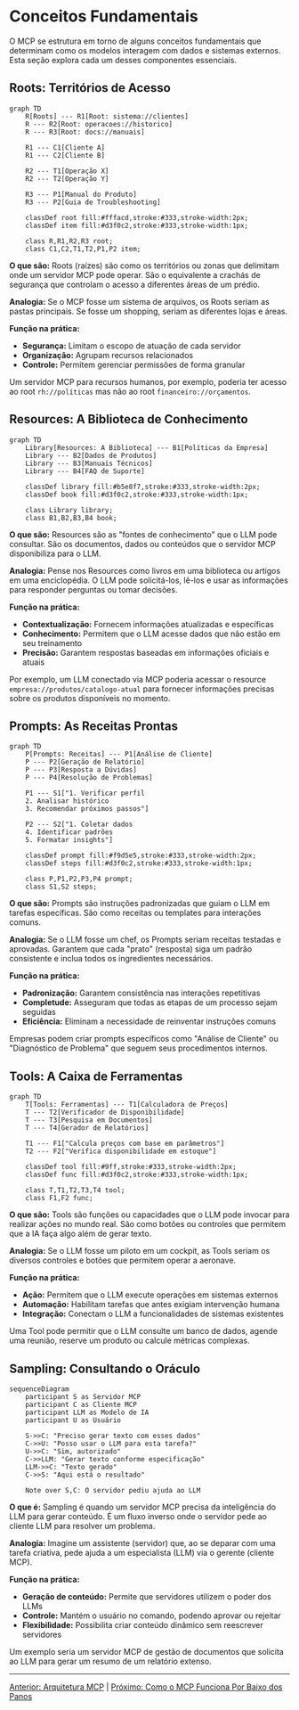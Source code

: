 # Conceitos Fundamentais

O MCP se estrutura em torno de alguns conceitos fundamentais que determinam como os modelos interagem com dados e sistemas externos. Esta seção explora cada um desses componentes essenciais.

## Roots: Territórios de Acesso

```mermaid
graph TD
    R[Roots] --- R1[Root: sistema://clientes]
    R --- R2[Root: operacoes://historico]
    R --- R3[Root: docs://manuais]
    
    R1 --- C1[Cliente A]
    R1 --- C2[Cliente B]
    
    R2 --- T1[Operação X]
    R2 --- T2[Operação Y]
    
    R3 --- P1[Manual do Produto]
    R3 --- P2[Guia de Troubleshooting]
    
    classDef root fill:#fffacd,stroke:#333,stroke-width:2px;
    classDef item fill:#d3f0c2,stroke:#333,stroke-width:1px;
    
    class R,R1,R2,R3 root;
    class C1,C2,T1,T2,P1,P2 item;
```

**O que são:** Roots (raízes) são como os territórios ou zonas que delimitam onde um servidor MCP pode operar. São o equivalente a crachás de segurança que controlam o acesso a diferentes áreas de um prédio.

**Analogia:** Se o MCP fosse um sistema de arquivos, os Roots seriam as pastas principais. Se fosse um shopping, seriam as diferentes lojas e áreas.

**Função na prática:**

- **Segurança:** Limitam o escopo de atuação de cada servidor
- **Organização:** Agrupam recursos relacionados
- **Controle:** Permitem gerenciar permissões de forma granular

Um servidor MCP para recursos humanos, por exemplo, poderia ter acesso ao root `rh://políticas` mas não ao root `financeiro://orçamentos`.

## Resources: A Biblioteca de Conhecimento

```mermaid
graph TD
    Library[Resources: A Biblioteca] --- B1[Políticas da Empresa]
    Library --- B2[Dados de Produtos]
    Library --- B3[Manuais Técnicos]
    Library --- B4[FAQ de Suporte]
    
    classDef library fill:#b5e8f7,stroke:#333,stroke-width:2px;
    classDef book fill:#d3f0c2,stroke:#333,stroke-width:1px;
    
    class Library library;
    class B1,B2,B3,B4 book;
```

**O que são:** Resources são as "fontes de conhecimento" que o LLM pode consultar. São os documentos, dados ou conteúdos que o servidor MCP disponibiliza para o LLM.

**Analogia:** Pense nos Resources como livros em uma biblioteca ou artigos em uma enciclopédia. O LLM pode solicitá-los, lê-los e usar as informações para responder perguntas ou tomar decisões.

**Função na prática:**

- **Contextualização:** Fornecem informações atualizadas e específicas
- **Conhecimento:** Permitem que o LLM acesse dados que não estão em seu treinamento
- **Precisão:** Garantem respostas baseadas em informações oficiais e atuais

Por exemplo, um LLM conectado via MCP poderia acessar o resource `empresa://produtos/catalogo-atual` para fornecer informações precisas sobre os produtos disponíveis no momento.

## Prompts: As Receitas Prontas

```mermaid
graph TD
    P[Prompts: Receitas] --- P1[Análise de Cliente]
    P --- P2[Geração de Relatório]
    P --- P3[Resposta a Dúvidas]
    P --- P4[Resolução de Problemas]
    
    P1 --- S1["1. Verificar perfil
    2. Analisar histórico
    3. Recomendar próximos passos"]
    
    P2 --- S2["1. Coletar dados
    4. Identificar padrões
    5. Formatar insights"]
    
    classDef prompt fill:#f9d5e5,stroke:#333,stroke-width:2px;
    classDef steps fill:#d3f0c2,stroke:#333,stroke-width:1px;
    
    class P,P1,P2,P3,P4 prompt;
    class S1,S2 steps;
```

**O que são:** Prompts são instruções padronizadas que guiam o LLM em tarefas específicas. São como receitas ou templates para interações comuns.

**Analogia:** Se o LLM fosse um chef, os Prompts seriam receitas testadas e aprovadas. Garantem que cada "prato" (resposta) siga um padrão consistente e inclua todos os ingredientes necessários.

**Função na prática:**

- **Padronização:** Garantem consistência nas interações repetitivas
- **Completude:** Asseguram que todas as etapas de um processo sejam seguidas
- **Eficiência:** Eliminam a necessidade de reinventar instruções comuns

Empresas podem criar prompts específicos como "Análise de Cliente" ou "Diagnóstico de Problema" que seguem seus procedimentos internos.

## Tools: A Caixa de Ferramentas

```mermaid
graph TD
    T[Tools: Ferramentas] --- T1[Calculadora de Preços]
    T --- T2[Verificador de Disponibilidade]
    T --- T3[Pesquisa em Documentos]
    T --- T4[Gerador de Relatórios]
    
    T1 --- F1["Calcula preços com base em parâmetros"]
    T2 --- F2["Verifica disponibilidade em estoque"]
    
    classDef tool fill:#9ff,stroke:#333,stroke-width:2px;
    classDef func fill:#d3f0c2,stroke:#333,stroke-width:1px;
    
    class T,T1,T2,T3,T4 tool;
    class F1,F2 func;
```

**O que são:** Tools são funções ou capacidades que o LLM pode invocar para realizar ações no mundo real. São como botões ou controles que permitem que a IA faça algo além de gerar texto.

**Analogia:** Se o LLM fosse um piloto em um cockpit, as Tools seriam os diversos controles e botões que permitem operar a aeronave.

**Função na prática:**

- **Ação:** Permitem que o LLM execute operações em sistemas externos
- **Automação:** Habilitam tarefas que antes exigiam intervenção humana
- **Integração:** Conectam o LLM a funcionalidades de sistemas existentes

Uma Tool pode permitir que o LLM consulte um banco de dados, agende uma reunião, reserve um produto ou calcule métricas complexas.

## Sampling: Consultando o Oráculo

```mermaid
sequenceDiagram
    participant S as Servidor MCP
    participant C as Cliente MCP
    participant LLM as Modelo de IA
    participant U as Usuário
    
    S->>C: "Preciso gerar texto com esses dados"
    C->>U: "Posso usar o LLM para esta tarefa?"
    U->>C: "Sim, autorizado"
    C->>LLM: "Gerar texto conforme especificação"
    LLM->>C: "Texto gerado"
    C->>S: "Aqui está o resultado"
    
    Note over S,C: O servidor pediu ajuda ao LLM
```

**O que é:** Sampling é quando um servidor MCP precisa da inteligência do LLM para gerar conteúdo. É um fluxo inverso onde o servidor pede ao cliente LLM para resolver um problema.

**Analogia:** Imagine um assistente (servidor) que, ao se deparar com uma tarefa criativa, pede ajuda a um especialista (LLM) via o gerente (cliente MCP).

**Função na prática:**

- **Geração de conteúdo:** Permite que servidores utilizem o poder dos LLMs
- **Controle:** Mantém o usuário no comando, podendo aprovar ou rejeitar
- **Flexibilidade:** Possibilita criar conteúdo dinâmico sem reescrever servidores

Um exemplo seria um servidor MCP de gestão de documentos que solicita ao LLM para gerar um resumo de um relatório extenso.

---

[Anterior: Arquitetura MCP](03-arquitetura-mcp.md) | [Próximo: Como o MCP Funciona Por Baixo dos Panos](05-funcionamento-interno.md) 